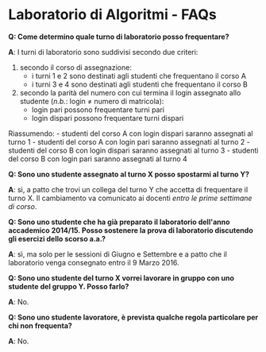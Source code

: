 # Laboratorio di Algoritmi - FAQs

**Q: Come determino quale turno di laboratorio posso frequentare?**

**A**: I turni di laboratorio sono suddivisi secondo due criteri:

  1. secondo il corso di assegnazione:
      - i turni 1 e 2 sono destinati agli studenti che frequentano il corso A
      - i turni 3 e 4 sono destinati agli studenti che frequentano il corso B
  2. secondo la parità del numero con cui termina il login assegnato allo studente (*n.b.*: login &ne; numero di matricola):
      - login pari possono frequentare turni pari
      - login dispari possono frequentare turni dispari

  Riassumendo:
    - studenti del corso A con login dispari saranno assegnati al turno 1
    - studenti del corso A con login pari saranno assegnati al turno 2
    - studenti del corso B con login dispari saranno assegnati al turno 3
    - studenti del corso B con login pari saranno assegnati al turno 4

**Q: Sono uno studente assegnato al turno X posso spostarmi al turno Y?**

**A**: sì, a patto che trovi un collega del turno Y che accetta di frequentare il turno X. Il cambiamento va comunicato ai docenti *entro le prime settimane di corso*.

**Q: Sono uno studente che ha già preparato il laboratorio dell'anno accademico 2014/15. Posso sostenere la prova di laboratorio discutendo gli esercizi dello scorso a.a.?**

**A**: sì, ma solo per le sessioni di Giugno e Settembre e a patto che il laboratorio venga consegnato entro il 9 Marzo 2016.

**Q: Sono uno studente del turno X vorrei lavorare in gruppo con uno studente del gruppo Y. Posso farlo?**

**A**: No.

**Q: Sono uno studente lavoratore, è prevista qualche regola particolare per chi non frequenta?**

**A**: No.
